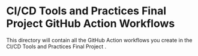 # CI/CD Tools and Practices Final Project GitHub Action Workflows

This directory will contain all the GitHub Action workflows you create in the CI/CD Tools and Practices Final Project .
